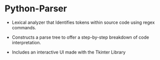 # Python-Parser
- Lexical analyzer that Identifies tokens within source code using regex commands.

- Constructs a parse tree to offer a step-by-step breakdown of code interpretation.

- Includes an interactive UI made with the Tkinter Library
